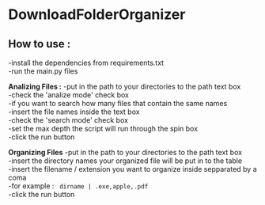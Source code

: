 # DownloadFolderOrganizer
## How to use :
-install the dependencies from requirements.txt<br/>
-run the main.py files<br/> 

**Analizing Files :**
-put in the path to your directories to the path text box<br/>
-check the 'analize mode' check box<br/>
  -if you want to search how many files that contain the same names<br/>
  -insert the file names inside the text box<br/>
  -check the 'search mode' check box<br/>
-set the max depth the script will run through the spin box<br/> 
-click the run button<br/>

**Organizing Files**
-put in the path to your directories to the path text box<br/>
-insert the directory names your organized file will be put in to the table<br/>
-insert the filename / extension you want to organize inside sepparated by a coma<br/>
  -for example : ``` dirname | .exe,apple,.pdf```<br/>
-click the run button<br/>
